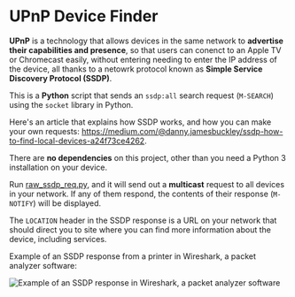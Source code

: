 # UPnP Device Finder
 
 **UPnP** is a technology that allows devices in the same network to **advertise their capabilities and presence**, so that users can conenct to an Apple TV or Chromecast easily, without entering needing to enter the IP address of the device, all thanks to a netowrk protocol known as **Simple Service Discovery Protocol (SSDP)**.
 
 This is a **Python** script that sends an `ssdp:all` search request (`M-SEARCH`) using the `socket` library in Python.
 
 Here's an article that explains how SSDP works, and how you can make your own requests: 
 https://medium.com/@danny.jamesbuckley/ssdp-how-to-find-local-devices-a24f73ce4262.
 
 There are **no dependencies** on this project, other than you need a Python 3 installation on your device.
 
 Run [raw_ssdp_req.py](raw_ssdp_req.py), and it will send out a **multicast** request to all devices in your network. 
 If any of them respond, the contents of their response (`M-NOTIFY`) will be displayed.
 
 The `LOCATION` header in the SSDP response is a URL on your network that should direct you to site where you can find more information about 
 the device, including services.

Example of an SSDP response from a printer in Wireshark, a packet analyzer software:

 ![Example of an SSDP response in Wireshark, a packet analyzer software](https://user-images.githubusercontent.com/76597978/159574191-d697144e-0f28-4b42-8cb9-8d1877d41ef2.png)
